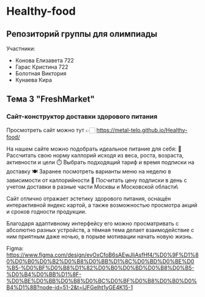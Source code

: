 # Healthy-food
## Репозиторий группы для олимпиады 
Участники:
- Конова Елизавета 722
- Гарас Кристина 722
- Болотная Виктория
- Кунаева Кира
## Тема 3 "FreshMarket"
### Сайт-конструктор доставки здорового питания
Просмотреть сайт можно тут 👉🏻 https://metal-telo.github.io/Healthy-food/

На нашем сайте можно подобрать идеальное питание для себя:
🥬 Рассчитать свою норму каллорий исходя из веса, роста, возраста, активности и цели
⏱️ Выбрать подходящий тариф и время подписки на доставку
🍽 Заранее посмотреть варианты меню на неделю в зависимости от каллорийности
💸 Посчитать цену подписки в день с учетом доставки в разные части Москвы и Московской области\
  
Сайт отлично отражает эстетику здорового питания, оснащён интерактивной яндекс картой, а также возможностью просмотра акций и сроков годности продукции.

Благодаря адаптивному интерфейсу его можно просматривать с абсолютно разных устройств, а тёмная тема делает взаимодействие с ним приятным даже ночью, в порыве мотивации начать новую жизнь.

Figma:
https://www.figma.com/design/evOxCfoB6sAEwJIiAsfHf4/%D0%9F%D1%80%D0%B0%D0%B2%D0%B8%D0%BB%D1%8C%D0%BD%D0%BE%D0%B5-%D0%BF%D0%B8%D1%82%D0%B0%D0%BD%D0%B8%D0%B5-%D0%B4%D0%BB%D1%8F-%D0%BE%D0%BB%D0%B8%D0%BC%D0%BF%D0%B8%D0%B0%D0%B4%D1%8B?node-id=51-2&t=lJFGelht1yGE4K15-1
